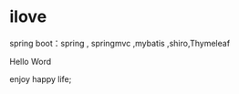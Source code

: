 # ilove
spring boot：spring , springmvc ,mybatis ,shiro,Thymeleaf

Hello Word 

enjoy happy life;







